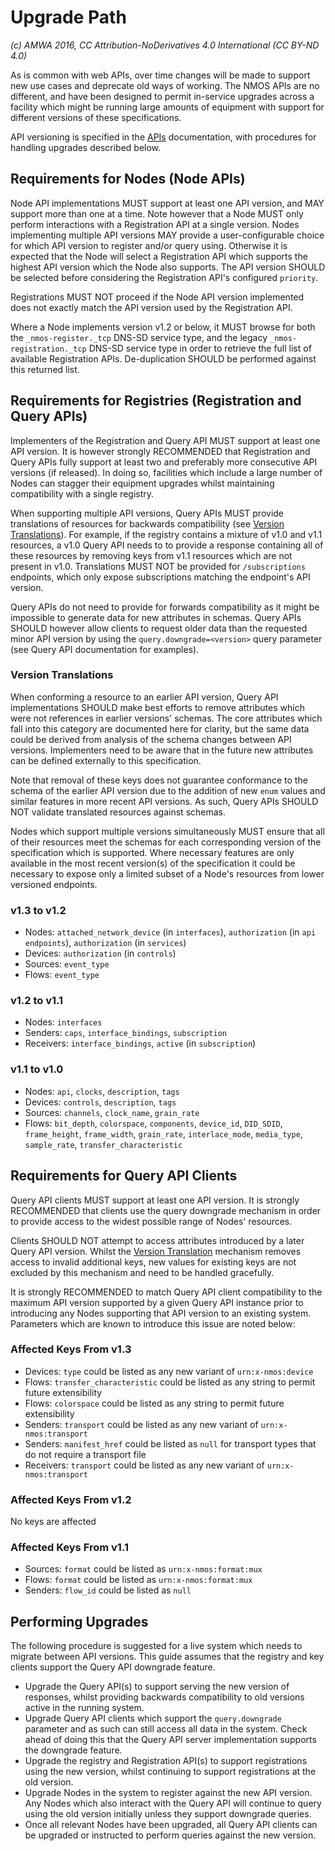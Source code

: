 # Upgrade Path

_(c) AMWA 2016, CC Attribution-NoDerivatives 4.0 International (CC BY-ND 4.0)_

As is common with web APIs, over time changes will be made to support new use cases and deprecate old ways of working. The NMOS APIs are no different, and have been designed to permit in-service upgrades across a facility which might be running large amounts of equipment with support for different versions of these specifications.

API versioning is specified in the [APIs](2.0.%20APIs.md) documentation, with procedures for handling upgrades described below.

## Requirements for Nodes (Node APIs)

Node API implementations MUST support at least one API version, and MAY support more than one at a time. Note however that a Node MUST only perform interactions with a Registration API at a single version. Nodes implementing multiple API versions MAY provide a user-configurable choice for which API version to register and/or query using. Otherwise it is expected that the Node will select a Registration API which supports the highest API version which the Node also supports. The API version SHOULD be selected before considering the Registration API's configured `priority`.

Registrations MUST NOT proceed if the Node API version implemented does not exactly match the API version used by the Registration API.

Where a Node implements version v1.2 or below, it MUST browse for both the `_nmos-register._tcp` DNS-SD service type, and the legacy `_nmos-registration._tcp` DNS-SD service type in order to retrieve the full list of available Registration APIs. De-duplication SHOULD be performed against this returned list.

## Requirements for Registries (Registration and Query APIs)

Implementers of the Registration and Query API MUST support at least one API version. It is however strongly RECOMMENDED that Registration and Query APIs fully support at least two and preferably more consecutive API versions (if released). In doing so, facilities which include a large number of Nodes can stagger their equipment upgrades whilst maintaining compatibility with a single registry.

When supporting multiple API versions, Query APIs MUST provide translations of resources for backwards compatibility (see [Version Translations](#version-translations)). For example, if the registry contains a mixture of v1.0 and v1.1 resources, a v1.0 Query API needs to to provide a response containing all of these resources by removing keys from v1.1 resources which are not present in v1.0. Translations MUST NOT be provided for `/subscriptions` endpoints, which only expose subscriptions matching the endpoint's API version.

Query APIs do not need to provide for forwards compatibility as it might be impossible to generate data for new attributes in schemas. Query APIs SHOULD however allow clients to request older data than the requested minor API version by using the `query.downgrade=<version>` query parameter (see Query API documentation for examples).

### Version Translations

When conforming a resource to an earlier API version, Query API implementations SHOULD make best efforts to remove attributes which were not references in earlier versions' schemas. The core attributes which fall into this category are documented here for clarity, but the same data could be derived from analysis of the schema changes between API versions. Implementers need to be aware that in the future new attributes can be defined externally to this specification.

Note that removal of these keys does not guarantee conformance to the schema of the earlier API version due to the addition of new `enum` values and similar features in more recent API versions. As such, Query APIs SHOULD NOT validate translated resources against schemas.

Nodes which support multiple versions simultaneously MUST ensure that all of their resources meet the schemas for each corresponding version of the specification which is supported. Where necessary features are only available in the most recent version(s) of the specification it could be necessary to expose only a limited subset of a Node's resources from lower versioned endpoints.

### v1.3 to v1.2

- Nodes: `attached_network_device` (in `interfaces`), `authorization` (in `api` `endpoints`), `authorization` (in `services`)
- Devices: `authorization` (in `controls`)
- Sources: `event_type`
- Flows: `event_type`

### v1.2 to v1.1

- Nodes: `interfaces`
- Senders: `caps`, `interface_bindings`, `subscription`
- Receivers: `interface_bindings`, `active` (in `subscription`)

### v1.1 to v1.0

- Nodes: `api`, `clocks`, `description`, `tags`
- Devices: `controls`, `description`, `tags`
- Sources: `channels`, `clock_name`, `grain_rate`
- Flows: `bit_depth`, `colorspace`, `components`, `device_id`, `DID_SDID`, `frame_height`, `frame_width`, `grain_rate`, `interlace_mode`, `media_type`, `sample_rate`, `transfer_characteristic`

## Requirements for Query API Clients

Query API clients MUST support at least one API version. It is strongly RECOMMENDED that clients use the query downgrade mechanism in order to provide access to the widest possible range of Nodes' resources.

Clients SHOULD NOT attempt to access attributes introduced by a later Query API version. Whilst the [Version Translation](#version-translations) mechanism removes access to invalid additional keys, new values for existing keys are not excluded by this mechanism and need to be handled gracefully.

It is strongly RECOMMENDED to match Query API client compatibility to the maximum API version supported by a given Query API instance prior to introducing any Nodes supporting that API version to an existing system. Parameters which are known to introduce this issue are noted below:

### Affected Keys From v1.3

- Devices: `type` could be listed as any new variant of `urn:x-nmos:device`
- Flows: `transfer_characteristic` could be listed as any string to permit future extensibility
- Flows: `colorspace` could be listed as any string to permit future extensibility
- Senders: `transport` could be listed as any new variant of `urn:x-nmos:transport`
- Senders: `manifest_href` could be listed as `null` for transport types that do not require a transport file
- Receivers: `transport` could be listed as any new variant of `urn:x-nmos:transport`

### Affected Keys From v1.2

No keys are affected

### Affected Keys From v1.1

- Sources: `format` could be listed as `urn:x-nmos:format:mux`
- Flows: `format` could be listed as `urn:x-nmos:format:mux`
- Senders: `flow_id` could be listed as `null`

## Performing Upgrades

The following procedure is suggested for a live system which needs to migrate between API versions. This guide assumes that the registry and key clients support the Query API downgrade feature.

- Upgrade the Query API(s) to support serving the new version of responses, whilst providing backwards compatibility to old versions active in the running system.
- Upgrade Query API clients which support the `query.downgrade` parameter and as such can still access all data in the system. Check ahead of doing this that the Query API server implementation supports the downgrade feature.
- Upgrade the registry and Registration API(s) to support registrations using the new version, whilst continuing to support registrations at the old version.
- Upgrade Nodes in the system to register against the new API version. Any Nodes which also interact with the Query API will continue to query using the old version initially unless they support downgrade queries.
- Once all relevant Nodes have been upgraded, all Query API clients can be upgraded or instructed to perform queries against the new version.
